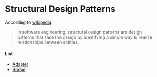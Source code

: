 # Structural Design Patterns

According to [wikipedia](https://en.wikipedia.org/wiki/Structural_pattern):

> In software engineering, structural design patterns are design patterns that
> ease the design by identifying a simple way to realize relationships between
> entities.

#### List

- [Adapter](https://github.com/svett/golang-design-patterns/tree/master/structural-patterns/adapter)
- [Bridge](https://github.com/svett/golang-design-patterns/tree/master/structural-patterns/bridge)
